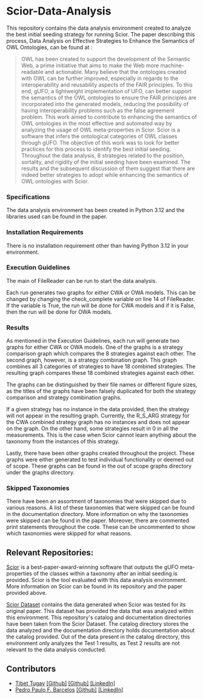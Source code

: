 # Scior-Data-Analysis
This repository contains the data analysis environment created to analyze the best initial seeding strategy for running Scior. The paper describing this process, Data Analysis on Effective Strategies to Enhance the Semantics of OWL Ontologies, can be found at :

> OWL has been created to support the development of the Semantic Web, a prime initiative that aims to make the Web more machine-readable and actionable. Many believe that the ontologies created with OWL can be further improved, especially in regards to the interoperability and reusability aspects of the FAIR principles. To this end, gUFO, a lightweight implementation of UFO, can better support the semantics of the OWL ontologies to ensure the FAIR principles are incorporated into the generated models, reducing the possibility of having interoperability problems such as the false agreement problem. This work aimed to contribute to enhancing the semantics of OWL ontologies in the most effective and automated way by analyzing the usage of OWL meta-properties in Scior. Scior is a software that infers the ontological categories of OWL classes through gUFO. The objective of this work was to look for better practices for this process to identify the best initial seeding. Throughout the data analysis, 8 strategies related to the position, sortality, and rigidity of the initial seeding have been examined. The results and the subsequent discussion of them suggest that there are indeed better strategies to adopt while enhancing the semantics of OWL ontologies with Scior. 

### Specifications
The data analysis environment has been created in Python 3.12 and the libraries used can be found in the paper.

### Installation Requirements
There is no installation requirement other than having Python 3.12 in your environment.

### Execution Guidelines
The main of FileReader can be run to start the data analysis. 

Each run generates two graphs for either CWA or OWA models. This can be changed by changing the check_complete variable on line 14 of FileReader. If the variable is True, the run will be done for CWA models and if it is False, then the run will be done for OWA models.

### Results
As mentioned in the Execution Guidelines, each run will generate two graphs for either CWA or OWA models. One of the graphs is a strategy comparison graph which compares the 8 strategies against each other. The second graph, however, is a strategy combination graph. This graph combines all 3 categories of strategies to have 18 combined strategies. The resulting graph compares these 18 combined strategies against each other.

The graphs can be distinguished by their file names or different figure sizes, as the titles of the graphs have been falsely duplicated for both the strategy comparison and strategy combination graphs.

If a given strategy has no instance in the data provided, then the strategy will not appear in the resulting graph. Currently, the R_S_ARG strategy for the CWA combined strategy graph has no instances and does not appear on the graph. On the other hand, some strategies result in 0 in all the measurements. This is the case when Scior cannot learn anything about the taxonomy from the instances of this strategy.

Lastly, there have been other graphs created throughout the project. These graphs were either generated to test individual functionality or deemed out of scope. These graphs can be found in the out of scope graphs directory under the graphs directory.

### Skipped Taxonomies
There have been an assortment of taxonomies that were skipped due to various reasons. A list of these taxonomies that were skipped can be found in the documentation directory. More information on why the taxonomies were skipped can be found in the paper. Moreover, there are commented print statements throughout the code. These can be uncommented to show which taxonomies were skipped for what reasons.

## Relevant Repositories:
[Scior](https://github.com/unibz-core/Scior) is a best-paper-award-winning software that outputs the gUFO meta-properties of the classes within a taxonomy after an initial seeding is provided. Scior is the tool evaluated with this data analysis environment. More information on Scior can be found in its repository and the paper provided above.

[Scior Dataset](https://github.com/unibz-core/Scior-Dataset) contains the data generated when Scior was tested for its original paper. This dataset has provided the data that was analyzed within this environment. This repository's catalog and documentation directories have been taken from the Scior Dataset. The catalog directory stores the data analyzed and the documentation directory holds documentation about the catalog provided. Out of the data present in the catalog directory, this environment only analyzes the Test 1 results, as Test 2 results are not relevant to the data analysis conducted.

## Contributors
* [Tibet Tugay](https://orcid.org/0009-0007-8315-9760) [[Github]](https://github.com/taybtt) [[Github]](https://github.com/ttugay) [[LinkedIn]](https://www.linkedin.com/in/tibet-tugay-084583281/)
* [Pedro Paulo F. Barcelos](https://orcid.org/0000-0003-2736-7817) [[Github]](https://github.com/pedropaulofb) [[LinkedIn]](https://www.linkedin.com/in/pedro-paulo-favato-barcelos/)
